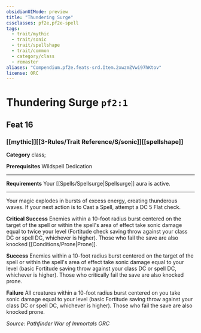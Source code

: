 ```yaml
---
obsidianUIMode: preview
title: "Thundering Surge"
cssclasses: pf2e,pf2e-spell
tags:
  - trait/mythic
  - trait/sonic
  - trait/spellshape
  - trait/common
  - category/class
  - remaster
aliases: "Compendium.pf2e.feats-srd.Item.2xwzmZVwi97hKtov"
license: ORC
---
```

# Thundering Surge `pf2:1`
## Feat 16
### [[mythic]][[3-Rules/Trait Reference/S/sonic]][[spellshape]]

**Category** class; 



**Prerequisites** Wildspell Dedication
* * *
**Requirements** Your [[Spells/Spellsurge|Spellsurge]] aura is active.

* * *

Your magic explodes in bursts of excess energy, creating thunderous waves. If your next action is to Cast a Spell, attempt a DC 5 Flat check.

**Critical Success** Enemies within a 10-foot radius burst centered on the target of the spell or within the spell's area of effect take sonic damage equal to twice your level (Fortitude check saving throw against your class DC or spell DC, whichever is higher). Those who fail the save are also knocked [[Conditions/Prone|Prone]].

**Success** Enemies within a 10-foot radius burst centered on the target of the spell or within the spell's area of effect take sonic damage equal to your level (basic Fortitude saving throw against your class DC or spell DC, whichever is higher). Those who critically fail the save are also knocked prone.

**Failure** All creatures within a 10-foot radius burst centered on you take sonic damage equal to your level (basic Fortitude saving throw against your class DC or spell DC, whichever is higher). Those who fail the save are also knocked prone.

*Source: Pathfinder War of Immortals*
*ORC*